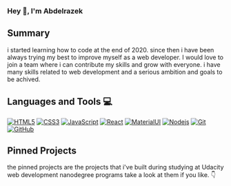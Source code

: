### Hey 👋, I'm Abdelrazek

## Summary

i started learning how to code at the end of 2020. since then i have been always trying my best to improve myself as a
web developer. I would love to join a team where i can contribute my skills and grow with everyone. i have many skills
related to web development and a serious ambition and goals to be achived.

## Languages and Tools 💻

[![HTML5](https://img.shields.io/badge/-HTML5-E34F26?style=flat&logo=html5&logoColor=white&link=https://github.com/abdelrazek-alaa)](https://github.com/abdelrazek-alaa)
[![CSS3](https://img.shields.io/badge/-CSS3-1572B6?style=flat&logo=css3&link=https://github.com/abdelrazek-alaa)](https://github.com/abdelrazek-alaa)
[![JavaScript](https://img.shields.io/badge/-JavaScript-black?style=flat&logo=javascript&link=https://github.com/abdelrazek-alaa)](https://github.com/abdelrazek-alaa)
[![React](https://img.shields.io/badge/-React-black?style=flat&logo=react&link=https://github.com/abdelrazek-alaa)](https://github.com/abdelrazek-alaa)
[![MaterialUI](https://img.shields.io/badge/-Material_UI-0081CB?style=flat&logo=material-ui&link=https://github.com/abdelrazek-alaa)](https://github.com/abdelrazek-alaa)
[![Nodejs](https://img.shields.io/badge/-Nodejs-black?style=flat&logo=Node.js&link=https://github.com/abdelrazek-alaa)](https://github.com/abdelrazek-alaa)
[![Git](https://img.shields.io/badge/-Git-black?style=flat&logo=git&link=https://github.com/abdelrazek-alaa)](https://github.com/abdelrazek-alaa)
[![GitHub](https://img.shields.io/badge/-GitHub-181717?style=flat&logo=github&link=https://github.com/abdelrazek-alaa)](https://github.com/abdelrazek-alaa)

## Pinned Projects
the pinned projects are the projects that i've built during studying at Udacity web development nanodegree programs
take a look at them if you like. 👇
